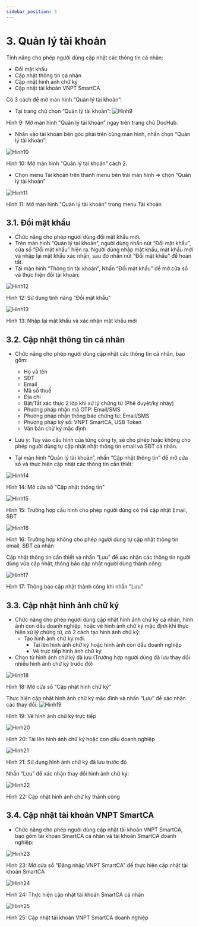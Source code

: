 ```yaml
---
sidebar_position: 3
---
```



# 3. Quản lý tài khoản
Tính năng cho phép người dùng cập nhật các thông tin cá nhân: 
* Đổi mật khẩu
* Cập nhật thông tin cá nhân
* Cập nhật hình ảnh chữ ký
* Cập nhật tài khoản VNPT SmartCA

Có 3 cách để mở màn hình “Quản lý tài khoản”:
* Tại trang chủ chọn “Quản lý tài khoản”:
![Hinh9](./image/Quanlytaikhoan1.png)

Hình 9: Mở màn hình "Quản lý tài khoản” ngay trên trang chủ DocHub.
  * Nhấn vào tài khoản bên góc phải trên cùng màn hình, nhấn chọn “Quản lý tài khoản”:

![Hinh10](./image/Quanlytaikhoan2.png)

Hình 10: Mở màn hình "Quản lý tài khoản” cách 2.
  * Chọn menu Tài khoản trên thanh menu bên trái màn hình => chọn “Quản lý tài khoản”

![Hinh11](./image/Quanlytaikhoan3.png)

Hình 11: Mở màn hình "Quản lý tài khoản" trong menu Tài khoản
## 3.1. Đổi mật khẩu
* Chức năng cho phép người dùng đổi mật khẩu mới.
* Trên màn hình “Quản lý tài khoản”, người dùng nhấn nút “Đổi mật khẩu”, cửa sổ “Đổi mật khẩu” hiện ra. Người dùng nhập mật khẩu, mật khẩu mới và nhập lại mật khẩu xác nhận, sau đó nhấn nút “Đổi mật khẩu” để hoàn tất.
* Tại màn hình “Thông tin tài khoản”, Nhấn “Đổi mật khẩu” để mở cửa sổ và thực hiện đổi tài khoản:

![Hinh12](./image/Quanlytaikhoan4.png)

Hình 12: Sử dụng tính năng "Đổi mật khẩu"

![Hinh13](./image/Quanlytaikhoan5.png)

Hình 13: Nhập lại mật khẩu và xác nhận mật khẩu mới
## 3.2. Cập nhật thông tin cá nhân
- Chức năng cho phép người dùng cập nhật các thông tin cá nhân, bao gồm:
  * Họ và tên
  * SĐT
  * Email
  * Mã số thuế
  * Địa chỉ
  * Bật/Tắt xác thực 2 lớp khi xử lý chứng từ (Phê duyệt/ký nháy)
  * Phương pháp nhận mã OTP: Email/SMS
  * Phương pháp nhận thông báo chứng từ: Email/SMS
  * Phương pháp ký số: VNPT SmartCA, USB Token
  * Văn bản chữ ký mặc định

- Lưu ý: Tùy vào cấu hình của từng công ty, sẽ cho phép hoặc không cho phép người dùng tự cập nhật nhật thông tin email và SĐT cá nhân.
- Tại màn hình “Quản lý tài khoản”, nhấn “Cập nhật thông tin” để mở cửa sổ và thực hiện cập nhật các thông tin cần thiết:
  
![Hinh14](./image/Quanlytaikhoan6.png)

Hình 14: Mở cửa sổ "Cập nhật thông tin"

![Hinh15](./image/Quanlytaikhoan7.png)

Hình 15: Trường hợp cấu hình cho phép người dùng có thể cập nhật Email, SĐT

![Hinh16](./image/Quanlytaikhoan8.png)

Hình 16: Trường hợp không cho phép người dùng tự cập nhật thông tin email, SĐT cá nhân

Cập nhật thông tin cần thiết và nhấn “Lưu” để xác nhận các thông tin người dùng vừa cập nhật, thông báo cập nhật người dùng thành công:

![Hinh17](./image/Quanlytaikhoan9.png)

Hình 17: Thông báo cập nhật thành công khi nhấn "Lưu"
## 3.3. Cập nhật hình ảnh chữ ký
- Chức năng cho phép người dùng cập nhật hình ảnh chữ ký cá nhân, hình ảnh con dấu doanh nghiệp, hoặc vẽ hình ảnh chữ ký mặc định khi thực hiện xử lý chứng từ, có 2 cách tạo hình ảnh chữ ký:
    * Tạo hình ảnh chữ ký mới:
        * Tải lên hình ảnh chữ ký hoặc hình ảnh con dấu doanh nghiệp
        * Vẽ trực tiếp hình ảnh chữ ký
- Chọn từ hình ảnh chữ ký đã lưu (Trường hợp người dùng đã lưu thay đổi nhiều hình ảnh chữ ký trước đó)

![Hinh18](./image/Quanlytaikhoan10.png)

Hình 18: Mở cửa sổ “Cập nhật hình chữ ký”

Thực hiện cập nhật hình ảnh chữ ký mặc đình và nhấn “Lưu” để xác nhận các thay đổi:
![Hinh19](./image/Quanlytaikhoan11.png)

Hình 19: Vẽ hình ảnh chữ ký trực tiếp

![Hinh20](./image/Quanlytaikhoan12.png)

Hình 20: Tải lên hình ảnh chữ ký hoặc con dấu doanh nghiệp

![Hinh21](./image/Quanlytaikhoan13.png)

Hình 21: Sử dụng hình ảnh chữ ký đã lưu trước đó

Nhấn “Lưu” để xác nhận thay đổi hình ảnh chữ ký:

![Hinh22](./image/Quanlytaikhoan14.png)

Hình 22: Cập nhật hình ảnh chữ ký thành công
## 3.4. Cập nhật tài khoản VNPT SmartCA
- Chức năng cho phép người dùng cập nhật tài khoản VNPT SmartCA, bao gồm tài khoản SmartCA cá nhân và tài khoản SmartCA doanh nghiệp:
  
![Hinh23](./image/Quanlytaikhoan15.png)

Hình 23: Mở cửa sổ "Đăng nhập VNPT SmartCA" để thực hiện cập nhật tài khoản SmartCA

![Hinh24](./image/Quanlytaikhoan16.png)

Hình 24: Thực hiện cập nhật tài khoản SmartCA cá nhân

![Hinh25](./image/Quanlytaikhoan17.png)

Hình 25: Cập nhật tài khoản VNPT SmartCA doanh nghiệp
